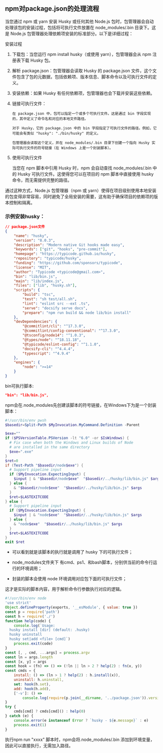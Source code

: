 ## npm对package.json的处理流程

当您通过 npm 或 yarn 安装 Husky 或任何其他 Node.js 包时，包管理器会自动处理该包的安装过程，包括将可执行文件放置在 node_modules/.bin 目录下。这是 Node.js 包管理器处理依赖项安装的标准部分。以下是详细过程：

安装过程

1.  下载包：当您运行 npm install husky（或使用 yarn），包管理器会从 npm 注册表下载 Husky 包。

1.  解析 package.json：包管理器会读取 Husky 的 package.json 文件，这个文件包含了包的元数据，包括依赖项、版本信息、脚本命令以及可执行文件的定义。

1.  安装依赖：如果 Husky 有任何依赖项，包管理器也会下载并安装这些依赖。

1.  链接可执行文件：

        在 package.json 中，包可以指定一个或多个可执行文件。这是通过 bin 字段实现的，其中定义了命令名和对应的本地文件路径。

        对于 Husky，它的 package.json 中的 bin 字段指定了可执行文件的路径。例如，它可能会有类似 "husky": "./bin/husky" 的定义。

        包管理器会读取这个定义，并在 node_modules/.bin 目录下创建一个指向 Husky 实际可执行文件的符号链接（在 Windows 上是一个封装脚本）。

1.  使用可执行文件

    当您在 npm 脚本中引用 Husky 时，npm 会自动查找 node_modules/.bin 中的 Husky 可执行文件。这使得您可以在项目的 npm 脚本中直接使用 husky 命令，而无需提供完整的路径。

通过这种方式，Node.js 包管理器（npm 或 yarn）使得在项目级别使用本地安装的包变得非常容易，同时避免了全局安装的需要，这有助于确保项目的依赖项的版本控制和隔离。

### 示例安装husky：

```json
// package.json文件
{
    "name": "husky",
    "version": "8.0.3",
    "description": "Modern native Git hooks made easy",
    "keywords": ["git", "hooks", "pre-commit"],
    "homepage": "https://typicode.github.io/husky",
    "repository": "typicode/husky",
    "funding": "https://github.com/sponsors/typicode",
    "license": "MIT",
    "author": "Typicode <typicode@gmail.com>",
    "bin": "lib/bin.js",
    "main": "lib/index.js",
    "files": ["lib", "husky.sh"],
    "scripts": {
        "build": "tsc",
        "test": "sh test/all.sh",
        "lint": "eslint src --ext .ts",
        "serve": "docsify serve docs",
        "prepare": "npm run build && node lib/bin install"
    },
    "devDependencies": {
        "@commitlint/cli": "^17.3.0",
        "@commitlint/config-conventional": "^17.3.0",
        "@tsconfig/node14": "^1.0.3",
        "@types/node": "^18.11.18",
        "@typicode/eslint-config": "^1.1.0",
        "docsify-cli": "^4.4.4",
        "typescript": "^4.9.4"
    },
    "engines": {
        "node": ">=14"
    }
}
```

bin可执行脚本:

```json
"bin": "lib/bin.js",
```

npm会在.node_modules先创建该脚本的符号链接，在Windows下为是一个封装脚本：

```ps1
#!/usr/bin/env pwsh
$basedir=Split-Path $MyInvocation.MyCommand.Definition -Parent

$exe=""
if ($PSVersionTable.PSVersion -lt "6.0" -or $IsWindows) {
  # Fix case when both the Windows and Linux builds of Node
  # are installed in the same directory
  $exe=".exe"
}
$ret=0
if (Test-Path "$basedir/node$exe") {
  # Support pipeline input
  if ($MyInvocation.ExpectingInput) {
    $input | & "$basedir/node$exe"  "$basedir/../husky/lib/bin.js" $args
  } else {
    & "$basedir/node$exe"  "$basedir/../husky/lib/bin.js" $args
  }
  $ret=$LASTEXITCODE
} else {
  # Support pipeline input
  if ($MyInvocation.ExpectingInput) {
    $input | & "node$exe"  "$basedir/../husky/lib/bin.js" $args
  } else {
    & "node$exe"  "$basedir/../husky/lib/bin.js" $args
  }
  $ret=$LASTEXITCODE
}
exit $ret

```

-   可以看到就是该脚本的执行就是调用了 husky 下的可执行文件；

-   node_modules文件夹下 有cmd、ps1、和bash脚本，分别供当前的命令行运行的环境调用；

-   封装的脚本会使用 node 环境调用对应包下面的可执行文件；

这才是实际的脚本内容，用于解析命令行参数执行对应的逻辑。

```javascript
#!/usr/bin/env node
'use strict'
Object.defineProperty(exports, '__esModule', { value: true })
const p = require('path')
const h = require('./')
function help(code) {
    console.log(`Usage:
  husky install [dir] (default: .husky)
  husky uninstall
  husky set|add <file> [cmd]`)
    process.exit(code)
}
const [, , cmd, ...args] = process.argv
const ln = args.length
const [x, y] = args
const hook = (fn) => () => (!ln || ln > 2 ? help(2) : fn(x, y))
const cmds = {
    install: () => (ln > 1 ? help(2) : h.install(x)),
    uninstall: h.uninstall,
    set: hook(h.set),
    add: hook(h.add),
    ['-v']: () =>
        console.log(require(p.join(__dirname, '../package.json')).version),
}
try {
    cmds[cmd] ? cmds[cmd]() : help(0)
} catch (e) {
    console.error(e instanceof Error ? `husky - ${e.message}` : e)
    process.exit(1)
}
```

执行npm run "xxxx" 脚本时，npm会将.node_modules/.bin 添加到环境变量，因此可以直接执行，无需加入路径。
